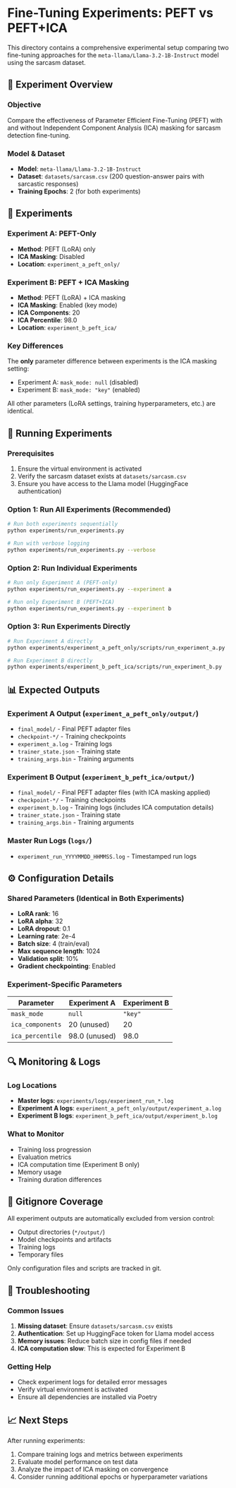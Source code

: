 # Fine-Tuning Experiments: PEFT vs PEFT+ICA

This directory contains a comprehensive experimental setup comparing two fine-tuning approaches for the `meta-llama/Llama-3.2-1B-Instruct` model using the sarcasm dataset.

## 🎯 Experiment Overview

### Objective

Compare the effectiveness of Parameter Efficient Fine-Tuning (PEFT) with and without Independent Component Analysis (ICA) masking for sarcasm detection fine-tuning.

### Model & Dataset

- **Model**: `meta-llama/Llama-3.2-1B-Instruct`
- **Dataset**: `datasets/sarcasm.csv` (200 question-answer pairs with sarcastic responses)
- **Training Epochs**: 2 (for both experiments)

## 🧪 Experiments

### Experiment A: PEFT-Only

- **Method**: PEFT (LoRA) only
- **ICA Masking**: Disabled
- **Location**: `experiment_a_peft_only/`

### Experiment B: PEFT + ICA Masking

- **Method**: PEFT (LoRA) + ICA masking
- **ICA Masking**: Enabled (key mode)
- **ICA Components**: 20
- **ICA Percentile**: 98.0
- **Location**: `experiment_b_peft_ica/`

### Key Differences

The **only** parameter difference between experiments is the ICA masking setting:

- Experiment A: `mask_mode: null` (disabled)
- Experiment B: `mask_mode: "key"` (enabled)

All other parameters (LoRA settings, training hyperparameters, etc.) are identical.

## 🚀 Running Experiments

### Prerequisites

1. Ensure the virtual environment is activated
2. Verify the sarcasm dataset exists at `datasets/sarcasm.csv`
3. Ensure you have access to the Llama model (HuggingFace authentication)

### Option 1: Run All Experiments (Recommended)

```bash
# Run both experiments sequentially
python experiments/run_experiments.py

# Run with verbose logging
python experiments/run_experiments.py --verbose
```

### Option 2: Run Individual Experiments

```bash
# Run only Experiment A (PEFT-only)
python experiments/run_experiments.py --experiment a

# Run only Experiment B (PEFT+ICA)
python experiments/run_experiments.py --experiment b
```

### Option 3: Run Experiments Directly

```bash
# Run Experiment A directly
python experiments/experiment_a_peft_only/scripts/run_experiment_a.py

# Run Experiment B directly
python experiments/experiment_b_peft_ica/scripts/run_experiment_b.py
```

## 📊 Expected Outputs

### Experiment A Output (`experiment_a_peft_only/output/`)

- `final_model/` - Final PEFT adapter files
- `checkpoint-*/` - Training checkpoints
- `experiment_a.log` - Training logs
- `trainer_state.json` - Training state
- `training_args.bin` - Training arguments

### Experiment B Output (`experiment_b_peft_ica/output/`)

- `final_model/` - Final PEFT adapter files (with ICA masking applied)
- `checkpoint-*/` - Training checkpoints
- `experiment_b.log` - Training logs (includes ICA computation details)
- `trainer_state.json` - Training state
- `training_args.bin` - Training arguments

### Master Run Logs (`logs/`)

- `experiment_run_YYYYMMDD_HHMMSS.log` - Timestamped run logs

## ⚙️ Configuration Details

### Shared Parameters (Identical in Both Experiments)

- **LoRA rank**: 16
- **LoRA alpha**: 32  
- **LoRA dropout**: 0.1
- **Learning rate**: 2e-4
- **Batch size**: 4 (train/eval)
- **Max sequence length**: 1024
- **Validation split**: 10%
- **Gradient checkpointing**: Enabled

### Experiment-Specific Parameters

| Parameter | Experiment A | Experiment B |
|-----------|--------------|--------------|
| `mask_mode` | `null` | `"key"` |
| `ica_components` | 20 (unused) | 20 |
| `ica_percentile` | 98.0 (unused) | 98.0 |

## 🔍 Monitoring & Logs

### Log Locations

- **Master logs**: `experiments/logs/experiment_run_*.log`
- **Experiment A logs**: `experiment_a_peft_only/output/experiment_a.log`
- **Experiment B logs**: `experiment_b_peft_ica/output/experiment_b.log`

### What to Monitor

- Training loss progression
- Evaluation metrics
- ICA computation time (Experiment B only)
- Memory usage
- Training duration differences

## 🚫 Gitignore Coverage

All experiment outputs are automatically excluded from version control:

- Output directories (`*/output/`)
- Model checkpoints and artifacts
- Training logs
- Temporary files

Only configuration files and scripts are tracked in git.

## 🔧 Troubleshooting

### Common Issues

1. **Missing dataset**: Ensure `datasets/sarcasm.csv` exists
2. **Authentication**: Set up HuggingFace token for Llama model access
3. **Memory issues**: Reduce batch size in config files if needed
4. **ICA computation slow**: This is expected for Experiment B

### Getting Help

- Check experiment logs for detailed error messages
- Verify virtual environment is activated
- Ensure all dependencies are installed via Poetry

## 📈 Next Steps

After running experiments:

1. Compare training logs and metrics between experiments
2. Evaluate model performance on test data
3. Analyze the impact of ICA masking on convergence
4. Consider running additional epochs or hyperparameter variations
